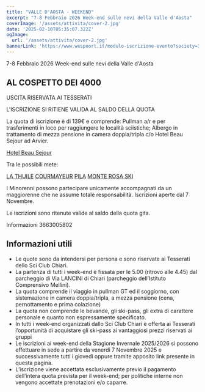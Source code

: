 ```yaml
---
title: "VALLE D'AOSTA - WEEKEND"
excerpt: "7-8 Febbraio 2026 Week-end sulle nevi della Valle d'Aosta"
coverImage: '/assets/attivita/cover-2.jpg'
date: '2025-02-10T05:35:07.322Z'
ogImage:
  url: '/assets/attivita/cover-2.jpg'
bannerLink: 'https://www.wespoort.it/modulo-iscrizione-evento?society=32ad6a1a-5c52-4665-bf58-5623afdcfb98&event=dd546ac2-1127-42dd-8b8e-1f8e5069aecb'
---
```


7-8 Febbraio 2026 Week-end sulle nevi della Valle d'Aosta

## AL COSPETTO DEI 4000

USCITA RISERVATA AI TESSERATI

L'ISCRIZIONE SI RITIENE VALIDA AL SALDO DELLA QUOTA


La quota di iscrizione è di 139€ e comprende:
Pullman a/r e per trasferimenti in loco per raggiungere le località sciistiche;
Albergo in trattamento di mezza pensione in camera doppia/tripla c/o Hotel Beau Sejour ad Arvier.

[Hotel Beau Sejour](https://www.beausejourhotel.com)

Tra le possibili mete:

[LA THUILE](https://www.lathuile.it/it/piste-impianti)
[COURMAYEUR](https://www.courmayeur-montblanc.com/)
[PILA](https://pila.it/)
[MONTE ROSA SKI](https://monterosaski.eu/)

I Minorenni possono partecipare unicamente accompagnati da un maggiorenne che ne assume totale
responsabilità. Iscrizioni aperte dal 7 Novembre.
 
Le iscrizioni sono ritenute valide al saldo della quota gita.

Informazioni 3663005802



## Informazioni utili

- Le quote sono da intendersi per persona e sono riservate ai Tesserati dello Sci Club Chiari.  
- La partenza di tutti i week-end è fissata per le 5.00 (ritrovo alle 4.45) dal parcheggio di Via LANCINI di Chiari (parcheggio dell’Istituto Comprensivo Mellini).  
- La quota comprende il viaggio in pullman GT ed il soggiorno, con sistemazione in camera doppia/tripla, a mezza pensione (cena, pernottamento e prima colazione)  
- La quota non comprende le bevande, gli ski-pass, gli extra di carattere personale e quanto non espressamente specificato.  
- In tutti i week-end organizzati dallo Sci Club Chiari è offerta ai Tesserati l’opportunità di acquistare gli ski-pass ai vantaggiosi prezzi riservati ai gruppi
- Le iscrizioni ai week-end della Stagione Invernale 2025/2026 si possono effettuare in sede a partire da venerdì 7 Novembre 2025 e successivamente tutti i giovedì oppure tramite apposito link presente in questa pagina.  
- L’iscrizione viene accettata esclusivamente previo il pagamento dell’intera quota prevista per il week-end; per politiche interne non vengono accettate prenotazioni e/o caparre.
